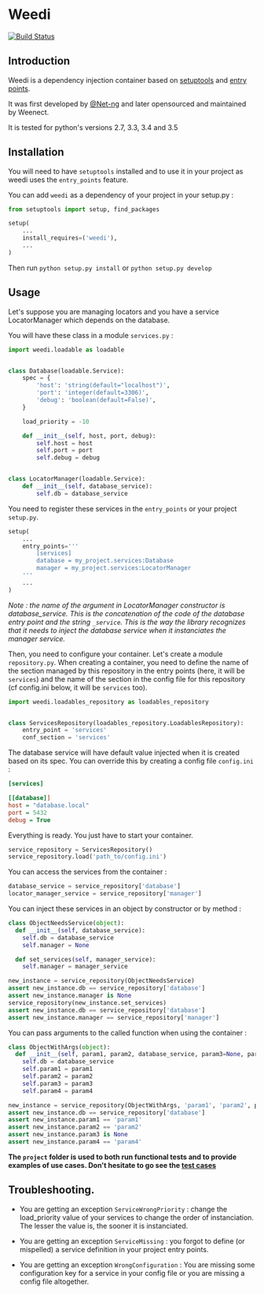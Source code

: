 # Weedi

[![Build Status](https://travis-ci.org/weenect/weedi.svg?branch=master)](https://travis-ci.org/weenect/weedi)

## Introduction

Weedi is a dependency injection container based on [setuptools](https://setuptools.readthedocs.io/en/latest/) and [entry points](https://setuptools.readthedocs.io/en/latest/pkg_resources.html#entry-points).

It was first developed by [@Net-ng](https://github.com/Net-ng) and later opensourced and maintained by Weenect.

It is tested for python's versions 2.7, 3.3, 3.4 and 3.5

## Installation

You will need to have `setuptools` installed and to use it in your project as weedi uses the `entry_points` feature.

You can add `weedi` as a dependency of your project in your setup.py :

```python
from setuptools import setup, find_packages

setup(
    ...
    install_requires=('weedi'),
    ...
)
```

Then run `python setup.py install` or `python setup.py develop`

## Usage

Let's suppose you are managing locators and you have a service LocatorManager which depends on the database.

You will have these class in a module `services.py` :

``` python
import weedi.loadable as loadable


class Database(loadable.Service):
    spec = {
        'host': 'string(default="localhost")',
        'port': 'integer(default=3306)',
        'debug': 'boolean(default=False)',
    }

    load_priority = -10

    def __init__(self, host, port, debug):
        self.host = host
        self.port = port
        self.debug = debug


class LocatorManager(loadable.Service):
    def __init__(self, database_service):
        self.db = database_service
```

You need to register these services in the `entry_points` or your project `setup.py`.

``` python
setup(
    ...
    entry_points='''
        [services]
        database = my_project.services:Database
        manager = my_project.services:LocatorManager
    '''
    ...
)
```

*Note : the name of the argument in LocatorManager constructor is database_service. This is the concatenation of the code of the database entry point and the string `_service`. This is the way the library recognizes that it needs to inject the database service when it instanciates the manager service.*

Then, you need to configure your container. Let's create a module `repository.py`. When creating a container, you need to define the name of the section managed by this repository in the entry points (here, it will be `services`) and the name of the section in the config file for this repository (cf config.ini below, it will be `services` too).

``` python
import weedi.loadables_repository as loadables_repository


class ServicesRepository(loadables_repository.LoadablesRepository):
    entry_point = 'services'
    conf_section = 'services'
```

The database service will have default value injected when it is created based on its spec. You can override this by creating a config file `config.ini` :

```ini
[services]

[[database]]
host = "database.local"
port = 5432
debug = True
```

Everything is ready. You just have to start your container.

```python
service_repository = ServicesRepository()
service_repository.load('path_to/config.ini')
```

You can access the services from the container :

```python
database_service = service_repository['database']
locator_manager_service = service_repository['manager']
```

You can inject these services in an object by constructor or by method :

```python
class ObjectNeedsService(object):
  def __init__(self, database_service):
    self.db = database_service
    self.manager = None

  def set_services(self, manager_service):
    self.manager = manager_service

new_instance = service_repository(ObjectNeedsService)
assert new_instance.db == service_repository['database']
assert new_instance.manager is None
service_repository(new_instance.set_services)
assert new_instance.db == service_repository['database']
assert new_instance.manager == service_repository['manager']
```

You can pass arguments to the called function when using the container :

```python
class ObjectWithArgs(object):
  def __init__(self, param1, param2, database_service, param3=None, param4={}):
    self.db = database_service
    self.param1 = param1
    self.param2 = param2
    self.param3 = param3
    self.param4 = param4

new_instance = service_repository(ObjectWithArgs, 'param1', 'param2', param4='param4')
assert new_instance.db == service_repository['database']
assert new_instance.param1 == 'param1'
assert new_instance.param2 == 'param2'
assert new_instance.param3 is None
assert new_instance.param4 == 'param4'
```

**The `project` folder is used to both run functional tests and to provide examples of use cases. Don't hesitate to go see the [test cases](https://github.com/weenect/weedi/blob/master/project/project/tests.py)**

## Troubleshooting.

* You are getting an exception `ServiceWrongPriority` : change the load_priority value of your services to change the order of instanciation. The lesser the value is, the sooner it is instanciated.

* You are getting an exception `ServiceMissing` : you forgot to define (or mispelled) a service definition in your project entry points.

* You are getting an exception `WrongConfiguration` : You are missing some configuration key for a service in your config file or you are missing a config file altogether.
